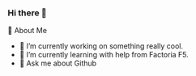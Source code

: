 ### Hi there 👋

🚀 About Me

- 🔭 I’m currently working on something really cool.
- 🌱 I’m currently learning with help from Factoria F5.
- 💬 Ask me about Github

